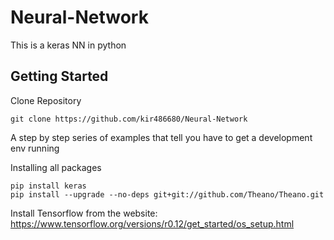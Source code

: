 # Neural-Network
This is a keras NN in python 

## Getting Started

Clone  Repository

```
git clone https://github.com/kir486680/Neural-Network
```
A step by step series of examples that tell you have to get a development env running

Installing all packages  

```
pip install keras 
pip install --upgrade --no-deps git+git://github.com/Theano/Theano.git

```


Install Tensorflow from the website: https://www.tensorflow.org/versions/r0.12/get_started/os_setup.html
